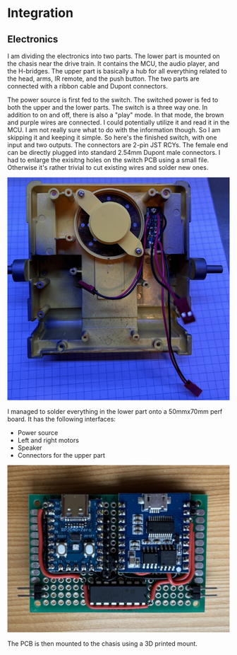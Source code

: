 # Integration


## Electronics

I am dividing the electronics into two parts. The lower part is mounted on the chasis near the drive train. It contains the MCU, the audio player, and the H-bridges. The upper part is basically a hub for all everything related to the head, arms, IR remote, and the push button. The two parts are connected with a ribbon cable and Dupont connectors.

The power source is first fed to the switch. The switched power is fed to both the upper and the lower parts. The switch is a three way one. In addition to on and off, there is also a "play" mode. In that mode, the brown and purple wires are connected. I could potentially utilize it and read it in the MCU. I am not really sure what to do with the information though. So I am skipping it and keeping it simple. So here's the finished switch, with one input and two outputs. The connectors are 2-pin JST RCYs. The female end can be directly plugged into standard 2.54mm Dupont male connectors. I had to enlarge the exisitng holes on the switch PCB using a small file. Otherwise it's rather trivial to cut existing wires and solder new ones.

![switch](./media/IMG_0359.jpeg)

I managed to solder everything in the lower part onto a 50mmx70mm perf board. It has the following interfaces:

* Power source
* Left and right motors
* Speaker
* Connectors for the upper part

![lower_pcb](./media/IMG_0357.jpeg)

The PCB is then mounted to the chasis using a 3D printed mount.